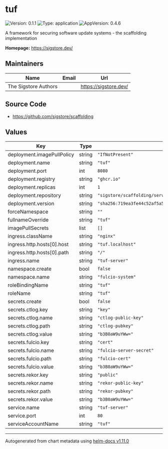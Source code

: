 # tuf

![Version: 0.1.1](https://img.shields.io/badge/Version-0.1.1-informational?style=flat-square) ![Type: application](https://img.shields.io/badge/Type-application-informational?style=flat-square) ![AppVersion: 0.4.6](https://img.shields.io/badge/AppVersion-0.4.6-informational?style=flat-square)

A framework for securing software update systems - the scaffolding implementation

**Homepage:** <https://sigstore.dev/>

## Maintainers

| Name | Email | Url |
| ---- | ------ | --- |
| The Sigstore Authors |  | <https://sigstore.dev/> |

## Source Code

* <https://github.com/sigstore/scaffolding>

## Values

| Key | Type | Default | Description |
|-----|------|---------|-------------|
| deployment.imagePullPolicy | string | `"IfNotPresent"` |  |
| deployment.name | string | `"tuf"` |  |
| deployment.port | int | `8080` |  |
| deployment.registry | string | `"ghcr.io"` |  |
| deployment.replicas | int | `1` |  |
| deployment.repository | string | `"sigstore/scaffolding/server"` |  |
| deployment.version | string | `"sha256:719ea3fe44c52af5a5fedab2168429872e37e97b9f063977fc164d60a5a14b53"` |  |
| forceNamespace | string | `""` |  |
| fullnameOverride | string | `"tuf"` |  |
| imagePullSecrets | list | `[]` |  |
| ingress.className | string | `"nginx"` |  |
| ingress.http.hosts[0].host | string | `"tuf.localhost"` |  |
| ingress.http.hosts[0].path | string | `"/"` |  |
| ingress.name | string | `"tuf-server"` |  |
| namespace.create | bool | `false` |  |
| namespace.name | string | `"fulcio-system"` |  |
| roleBindingName | string | `"tuf"` |  |
| roleName | string | `"tuf"` |  |
| secrets.create | bool | `false` |  |
| secrets.ctlog.key | string | `"key"` |  |
| secrets.ctlog.name | string | `"ctlog-public-key"` |  |
| secrets.ctlog.path | string | `"ctlog-pubkey"` |  |
| secrets.ctlog.value | string | `"b3B0aW9uYWw="` |  |
| secrets.fulcio.key | string | `"cert"` |  |
| secrets.fulcio.name | string | `"fulcio-server-secret"` |  |
| secrets.fulcio.path | string | `"fulcio-cert"` |  |
| secrets.fulcio.value | string | `"b3B0aW9uYWw="` |  |
| secrets.rekor.key | string | `"public"` |  |
| secrets.rekor.name | string | `"rekor-public-key"` |  |
| secrets.rekor.path | string | `"rekor-pubkey"` |  |
| secrets.rekor.value | string | `"b3B0aW9uYWw="` |  |
| service.name | string | `"tuf-server"` |  |
| service.port | int | `80` |  |
| serviceAccountName | string | `"tuf"` |  |

----------------------------------------------
Autogenerated from chart metadata using [helm-docs v1.11.0](https://github.com/norwoodj/helm-docs/releases/v1.11.0)
